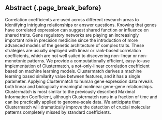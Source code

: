 ## Abstract {.page_break_before}

Correlation coefficients are used across different research areas to identifying intriguing relationships or answer questions.
Knowing that genes have correlated expression can suggest shared function or influence on shared traits.
Gene regulatory networks are playing an increasingly important role in precision medicine since the introduction of more advanced models of the genetic architecture of complex traits.
These strategies are usually deployed with linear or rank-based correlation coefficients, which are not well suited to discovering non-linear or non-monotonic patterns.
We provide a computationally efficient, easy-to-use implementation of Clustermatch, a not-only-linear correlation coefficient based on machine learning models.
Clustermatch derives a machine learning based similarity value between features, and it has a single parameter.
Applying Clustermatch to human gene expression data reveals both linear and biologically meaningful nonlinear gene-gene relationships.
Clustermatch is most similar to the previously described Maximal Information Coefficient, although Clustermatch runs in a fraction of time and can be practically applied to genome-scale data.
We anticipate that Clustermatch will dramatically improve the detection of crucial molecular patterns completely missed by standard coefficients.
